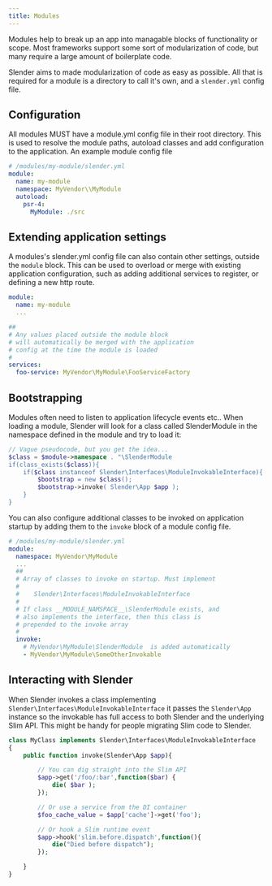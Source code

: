 ```yaml
---
title: Modules
---
```


Modules help to break up an app into managable blocks of functionality or scope. Most frameworks support some sort of modularization of code, but many require a large amount of boilerplate code.

Slender aims to made modularization of code as easy as possible. All
that is required for a module is a directory to call it's own, and a
`slender.yml` config file.

## Configuration
All modules MUST have a module.yml config file in their root directory. This is used to resolve the module paths, autoload classes and add configuration to the application. An example module config file

```yaml
# /modules/my-module/slender.yml
module:
  name: my-module
  namespace: MyVendor\\MyModule
  autoload:
    psr-4:
      MyModule: ./src
```

## Extending application settings
A modules's slender.yml config file can also contain other settings,
outside the `module` block. This can be used to overload or merge
with existing application configuration, such as adding additional
services to register, or defining a new http route.
```yaml
module:
  name: my-module
  ...

##
# Any values placed outside the module block
# will automatically be merged with the application
# config at the time the module is loaded
#
services:
  foo-service: MyVendor\MyModule\FooServiceFactory
```

## Bootstrapping
Modules often need to listen to application lifecycle events etc..
When loading a module, Slender will look for a class called SlenderModule
in the namespace defined in the module and try to load it:
```php
// Vague pseudocode, but you get the idea...
$class = $module->namespace . "\SlenderModule
if(class_exists($class)){
    if($class instanceof Slender\Interfaces\ModuleInvokableInterface){
        $bootstrap = new $class();
        $bootstrap->invoke( Slender\App $app );
    }
}
```

You can also configure additional classes to be invoked on application
startup by adding them to the `invoke` block of a module config file.
```yaml
# /modules/my-module/slender.yml
module:
  namespace: MyVendor\MyModule
  ...
  ##
  # Array of classes to invoke on startup. Must implement
  #
  #    Slender\Interfaces\ModuleInvokableInterface
  #
  # If class __MODULE_NAMSPACE__\SlenderModule exists, and
  # also implements the interface, then this class is
  # prepended to the invoke array
  #
  invoke:
    # MyVendor\MyModule\SlenderModule  is added automatically
    - MyVendor\MyModule\SomeOtherInvokable

```



## Interacting with Slender

When Slender invokes a class implementing `Slender\Interfaces\ModuleInvokableInterface`
it passes the `Slender\App` instance so the invokable has full access to both Slender
and the underlying Slim API. This might be handy for people migrating Slim code to Slender.

```php
class MyClass implements Slender\Interfaces\ModuleInvokableInterface
{
    public function invoke(Slender\App $app){

        // You can dig straight into the Slim API
        $app->get('/foo/:bar',function($bar) {
            die( $bar );
        });

        // Or use a service from the DI container
        $foo_cache_value = $app['cache']->get('foo');

        // Or hook a Slim runtime event
        $app->hook('slim.before.dispatch',function(){
            die("Died before dispatch");
        });

    }
}

```
